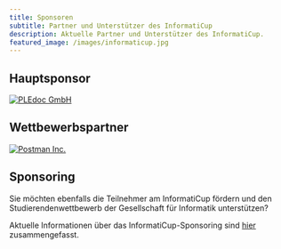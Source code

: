 ```yaml
---
title: Sponsoren
subtitle: Partner und Unterstützer des InformatiCup
description: Aktuelle Partner und Unterstützer des InformatiCup.
featured_image: /images/informaticup.jpg
---
```


## Hauptsponsor

<a href="https://pledoc.de/">
<img border="0" alt="PLEdoc GmbH" src="/images/sponsors/pledoc400.png">
</a>


## Wettbewerbspartner

<a href="http://www.postman.com/">
<img border="0" alt="	Postman Inc." src="/images/sponsors/postman.png">
</a>

## Sponsoring

Sie möchten ebenfalls die Teilnehmer am InformatiCup fördern und den Studierendenwettbewerb der Gesellschaft für Informatik unterstützen?

Aktuelle Informationen über das InformatiCup-Sponsoring sind [hier](https://github.com/informatiCup/informatiCup2024/blob/72c720fe7764ceebf4a7da81de1f2fe3a7965b4d/Sponsoring.pdf) zusammengefasst.
